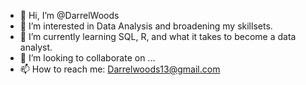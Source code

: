 - 👋 Hi, I’m @DarrelWoods
- 👀 I’m interested in Data Analysis and broadening my skillsets.
- 🌱 I’m currently learning SQL, R, and what it takes to become a data analyst.
- 💞️ I’m looking to collaborate on ...
- 📫 How to reach me: Darrelwoods13@gmail.com

<!---
DarrelWoods/DarrelWoods is a ✨ special ✨ repository because its `README.md` (this file) appears on your GitHub profile.
You can click the Preview link to take a look at your changes.
--->
